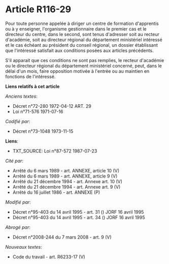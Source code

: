 # Article R116-29

Pour toute personne appelée à diriger un centre de formation d'apprentis ou à y enseigner, l'organisme gestionnaire dans le
premier cas et le directeur du centre, dans le second, sont tenus d'adresser soit au recteur d'académie, soit au directeur
régional du département ministériel intéressé et le cas échéant au président du conseil régional, un dossier établissant que
l'intéressé satisfait aux conditions posées aux articles précédents. 

S'il apparait que ces conditions ne sont pas remplies, le recteur d'académie ou le directeur régional du département
ministériel concerné, peut, dans le délai d'un mois, faire opposition motivée à l'entrée ou au maintien en fonctions de
l'intéressé.

**Liens relatifs à cet article**

_Anciens textes_:

  - Décret n°72-280 1972-04-12 ART. 29
  - Loi n°71-576 1971-07-16

_Codifié par_:

  - Décret n°73-1048 1973-11-15

**Liens**:

  - TXT_SOURCE: Loi n°87-572 1987-07-23

_Cité par_:

  - Arrêté du 6 mars 1989 - art. ANNEXE, article 10 (V)
  - Arrêté du 6 mars 1989 - art. ANNEXE, article 9 (V)
  - Arrêté du 21 décembre 1994 - art. Annexe art. 10 (V)
  - Arrêté du 21 décembre 1994 - art. Annexe art. 9 (V)
  - Arrêté du 16 juillet 1986 - art. ANNEXE (P)

_Modifié par_:

  - Décret n°95-403 du 14 avril 1995 - art. 31 () JORF 16 avril 1995
  - Décret n°95-403 du 14 avril 1995 - art. 34 () JORF 16 avril 1995

_Abrogé par_:

  - Décret n°2008-244 du 7 mars 2008 - art. 9 (V)

_Nouveaux textes_:

  - Code du travail - art. R6233-17 (V)
